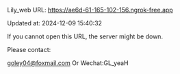 Lily_web URL: https://ae6d-61-165-102-156.ngrok-free.app

Updated at: 2024-12-09 15:40:32

If you cannot open this URL, the server might be down.

Please contact: 

goley04@foxmail.com Or Wechat:GL_yeaH